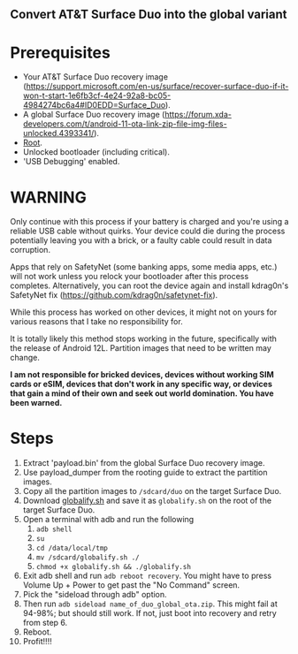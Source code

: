 ## Convert AT&T Surface Duo into the global variant

# Prerequisites

- Your AT&T Surface Duo recovery image (https://support.microsoft.com/en-us/surface/recover-surface-duo-if-it-won-t-start-1e6fb3cf-4e24-92a8-bc05-4984274bc6a4#ID0EDD=Surface_Duo). 
- A global Surface Duo recovery image (https://forum.xda-developers.com/t/android-11-ota-link-zip-file-img-files-unlocked.4393341/).
- [Root](https://forum.xda-developers.com/t/root-guide-updated.4266095/).
- Unlocked bootloader (including critical).
- 'USB Debugging' enabled.

# WARNING

Only continue with this process if your battery is charged and you're using a reliable USB cable without quirks. Your device could die during the process potentially leaving you with a brick, or a faulty cable could result in data corruption.

Apps that rely on SafetyNet (some banking apps, some media apps, etc.) will not work unless you relock your bootloader after this process completes. Alternatively, you can root the device again and install kdrag0n's SafetyNet fix (https://github.com/kdrag0n/safetynet-fix).

While this process has worked on other devices, it might not on yours for various reasons that I take no responsibility for.

It is totally likely this method stops working in the future, specifically with the release of Android 12L. Partition images that need to be written may change.

__I am not responsible for bricked devices, devices without working SIM cards or eSIM, devices that don't work in any specific way, or devices that gain a mind of their own and seek out world domination. You have been warned.__

# Steps

1. Extract 'payload.bin' from the global Surface Duo recovery image.
2. Use payload_dumper from the rooting guide to extract the partition images.
3. Copy all the partition images to `/sdcard/duo` on the target Surface Duo.
4. Download [globalify.sh](globalify.sh) and save it as `globalify.sh` on the root of the target Surface Duo.
5. Open a terminal with adb and run the following
   1. `adb shell`
   2. `su`
   3. `cd /data/local/tmp`
   4. `mv /sdcard/globalify.sh ./`
   5. `chmod +x globalify.sh && ./globalify.sh`
6. Exit adb shell and run `adb reboot recovery`. You might have to press Volume Up + Power to get past the "No Command" screen.
7. Pick the "sideload through adb" option.
8. Then run `adb sideload name_of_duo_global_ota.zip`. This might fail at 94-98%; but should still work. If not, just boot into recovery and retry from step 6.
9. Reboot.
10. Profit!!!!
